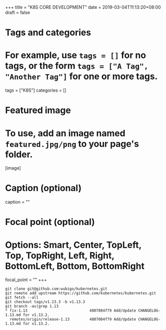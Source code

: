 +++
title = "K8S CORE DEVELOPMENT"
date = 2019-03-04T11:13:20+08:00
draft = false

# Tags and categories
# For example, use `tags = []` for no tags, or the form `tags = ["A Tag", "Another Tag"]` for one or more tags.
tags = ["K8S"]
categories = []

# Featured image
# To use, add an image named `featured.jpg/png` to your page's folder. 
[image]
  # Caption (optional)
  caption = ""

  # Focal point (optional)
  # Options: Smart, Center, TopLeft, Top, TopRight, Left, Right, BottomLeft, Bottom, BottomRight
  focal_point = ""
+++


```
git clone git@github.com:wubigo/kubernetes.git
git remote add upstream https://github.com/kubernetes/kubernetes.git
git fetch --all
git checkout tags/v1.13.3 -b v1.13.3 
git branch -av|grep 1.13
* fix-1.13                            4807084f79 Add/Update CHANGELOG-1.13.md for v1.13.2.
  remotes/origin/release-1.13         4807084f79 Add/Update CHANGELOG-1.13.md for v1.13.2.

```
